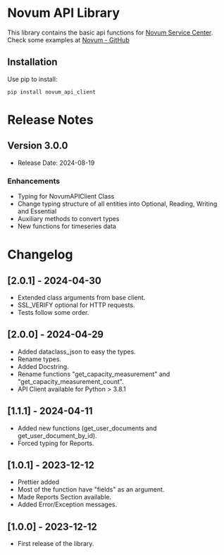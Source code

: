 

# Novum API Library

This library contains the basic api functions for [Novum Service Center](https://novum-batteries.com). 
Check some examples at [Novum - GitHub](https://github.com/novum-engineering/novum-cloud-api-examples)


## Installation

Use pip to install:

```shell
pip install novum_api_client
```

# Release Notes

## Version 3.0.0
- Release Date: 2024-08-19

### Enhancements
- Typing for NovumAPIClient Class
- Change typing structure of all entities into Optional, Reading, Writing and Essential
- Auxiliary methods to convert types
- New functions for timeseries data

# Changelog

## [2.0.1] - 2024-04-30
- Extended class arguments from base client.
- SSL_VERIFY optional for HTTP requests.
- Tests follow some order.


## [2.0.0] - 2024-04-29
- Added dataclass_json to easy the types.
- Rename types.
- Added Docstring.
- Rename functions "get_capacity_measurement" and "get_capacity_measurement_count".
- API Client available for Python > 3.8.1


## [1.1.1] - 2024-04-11
- Added new functions (get_user_documents and get_user_document_by_id).
- Forced typing for Reports.

## [1.0.1] - 2023-12-12
- Prettier added
- Most of the function have "fields" as an argument.
- Made Reports Section available. 
- Added Error/Exception messages.


## [1.0.0] - 2023-12-12
- First release of the library.
